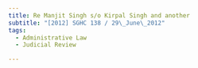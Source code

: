 ```yaml
---
title: Re Manjit Singh s/o Kirpal Singh and another 
subtitle: "[2012] SGHC 138 / 29\_June\_2012"
tags:
  - Administrative Law
  - Judicial Review

---
```


